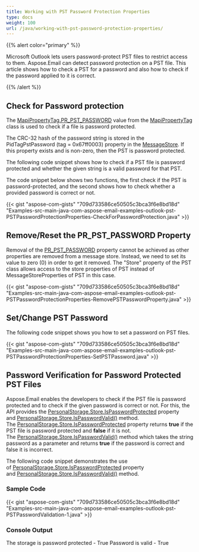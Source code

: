 ```yaml
---
title: Working with PST Password Protection Properties
type: docs
weight: 100
url: /java/working-with-pst-password-protection-properties/
---
```


{{% alert color="primary" %}} 

Microsoft Outlook lets users password-protect PST files to restrict access to them. Aspose.Email can detect password protection on a PST file. This article shows how to check a PST for a password and also how to check if the password applied to it is correct.

{{% /alert %}} 
## **Check for Password protection**
The [MapiPropertyTag.PR_PST_PASSWORD](https://reference.aspose.com/email/java/com.aspose.email/MapiPropertyTag#PR_PST_PASSWORD) value from the [MapiPropertyTag](https://reference.aspose.com/email/java/com.aspose.email/MapiPropertyTag) class is used to check if a file is password protected.

The CRC-32 hash of the password string is stored in the PidTagPstPassword (tag = 0x67ff0003) property in the [MessageStore](https://reference.aspose.com/email/java/com.aspose.email/MessageStore). If this property exists and is non-zero, then the PST is password protected.

The following code snippet shows how to check if a PST file is password protected and whether the given string is a valid password for that PST.

The code snippet below shows two functions, the first check if the PST is password-protected, and the second shows how to check whether a provided password is correct or not.

{{< gist "aspose-com-gists" "709d733586ce50505c3bca3f6e8bd18d" "Examples-src-main-java-com-aspose-email-examples-outlook-pst-PSTPasswordProtectionProperties-CheckForPasswordProtection.java" >}}
## **Remove/Reset the PR_PST_PASSWORD Property**
Removal of the [PR_PST_PASSWORD](https://reference.aspose.com/email/java/com.aspose.email/MapiPropertyTag#PR_PST_PASSWORD) property cannot be achieved as other properties are removed from a message store. Instead, we need to set its value to zero (0) in order to get it removed. The "Store" property of the PST class allows access to the store properties of PST instead of MessageStoreProperties of PST in this case.

{{< gist "aspose-com-gists" "709d733586ce50505c3bca3f6e8bd18d" "Examples-src-main-java-com-aspose-email-examples-outlook-pst-PSTPasswordProtectionProperties-RemovePSTPasswordProperty.java" >}}
## **Set/Change PST Password**
The following code snippet shows you how to set a password on PST files.

{{< gist "aspose-com-gists" "709d733586ce50505c3bca3f6e8bd18d" "Examples-src-main-java-com-aspose-email-examples-outlook-pst-PSTPasswordProtectionProperties-SetPSTPassword.java" >}}
## **Password Verification for Password Protected PST Files**
Aspose.Email enables the developers to check if the PST file is password protected and to check if the given password is correct or not. For this, the API provides the [PersonalStorage.Store.IsPasswordProtected](https://reference.aspose.com/email/java/com.aspose.email/MessageStore#isPasswordProtected\(\)) property and [PersonalStorage.Store.IsPasswordValid()](https://reference.aspose.com/email/java/com.aspose.email/MessageStore#isPasswordValid\(java.lang.String\)) method. The [PersonalStorage.Store.IsPasswordProtected](https://reference.aspose.com/email/java/com.aspose.email/MessageStore#isPasswordProtected\(\)) property returns **true** if the PST file is password protected and **false** if it is not. The [PersonalStorage.Store.IsPasswordValid()](https://reference.aspose.com/email/java/com.aspose.email/MessageStore#isPasswordValid\(java.lang.String\)) method which takes the string password as a parameter and returns **true** if the password is correct and false it is incorrect.

The following code snippet demonstrates the use of [PersonalStorage.Store.IsPasswordProtected](https://reference.aspose.com/email/java/com.aspose.email/MessageStore#isPasswordProtected\(\)) property and [PersonalStorage.Store.IsPasswordValid()](https://reference.aspose.com/email/java/com.aspose.email/MessageStore#isPasswordValid\(java.lang.String\)) method.
### **Sample Code**
{{< gist "aspose-com-gists" "709d733586ce50505c3bca3f6e8bd18d" "Examples-src-main-java-com-aspose-email-examples-outlook-pst-PSTPasswordValidation-1.java" >}}
### **Console Output**
The storage is password protected - True
Password is valid - True
